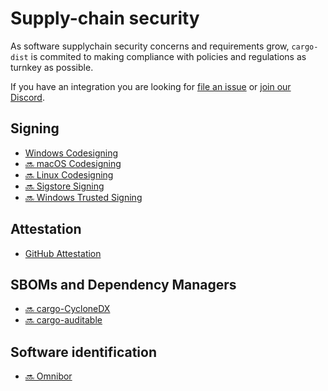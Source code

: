 # Supply-chain security

As software supplychain security concerns and requirements grow, `cargo-dist` is
commited to making compliance with policies and regulations as turnkey as possible. 

If you have an integration you are looking for [file an issue](https://github.com/axodotdev/cargo-dist/issues/new) or 
[join our Discord](https://discord.gg/rW4JJ3Wa).

## Signing

* [Windows Codesigning](./signing/windows.md)
* [🔜 macOS Codesigning](https://github.com/axodotdev/cargo-dist/issues/1121)
* [🔜 Linux Codesigning](https://github.com/axodotdev/cargo-dist/issues/120)
* [🔜 Sigstore Signing](https://github.com/axodotdev/cargo-dist/issues/120)
* [🔜 Windows Trusted Signing](https://github.com/axodotdev/cargo-dist/issues/1122)


## Attestation

* [GitHub Attestation](./attestations/github.md)


## SBOMs and Dependency Managers

* [🔜 cargo-CycloneDX](https://github.com/axodotdev/cargo-dist/issues/1016)
* [🔜 cargo-auditable](https://github.com/axodotdev/cargo-dist/issues/81)


## Software identification

* [🔜 Omnibor](https://github.com/axodotdev/cargo-dist/issues/969)
